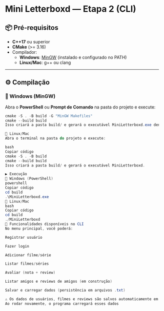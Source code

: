 # Mini Letterboxd — Etapa 2 (CLI)

## 📦 Pré-requisitos
- **C++17** ou superior  
- **CMake** (>= 3.16)  
- Compilador:
  - **Windows**: [MinGW](http://mingw-w64.org/) (instalado e configurado no PATH)  
  - **Linux/Mac**: g++ ou clang  

---

## ⚙️ Compilação

### 🔹 Windows (MinGW)
Abra o **PowerShell** ou **Prompt de Comando** na pasta do projeto e execute:

```powershell
cmake -S . -B build -G "MinGW Makefiles"
cmake --build build
Isso criará a pasta build/ e gerará o executável MiniLetterboxd.exe dentro dela.

🔹 Linux/Mac
Abra o terminal na pasta do projeto e execute:

bash
Copiar código
cmake -S . -B build
cmake --build build
Isso criará a pasta build/ e gerará o executável MiniLetterboxd.

▶️ Execução
🔹 Windows (PowerShell)
powershell
Copiar código
cd build
.\MiniLetterboxd.exe
🔹 Linux/Mac
bash
Copiar código
cd build
./MiniLetterboxd
🧪 Funcionalidades disponíveis no CLI
No menu principal, você poderá:

Registrar usuário

Fazer login

Adicionar filme/série

Listar filmes/séries

Avaliar (nota + review)

Listar amigos e reviews de amigos (em construção)

Salvar e carregar dados (persistência em arquivos .txt)

⚠️ Os dados de usuários, filmes e reviews são salvos automaticamente em arquivos de texto na pasta data/.
Ao rodar novamente, o programa carregará esses dados